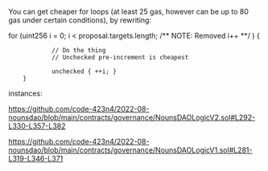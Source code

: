 You can get cheaper for loops (at least 25 gas, however can be up to 80 gas under certain conditions), by rewriting:

 for (uint256 i = 0; i < proposal.targets.length; /** NOTE: Removed i++ **/ ) {

                // Do the thing
                // Unchecked pre-increment is cheapest

                unchecked { ++i; }
        }       

instances: 

https://github.com/code-423n4/2022-08-nounsdao/blob/main/contracts/governance/NounsDAOLogicV2.sol#L292-L330-L357-L382

https://github.com/code-423n4/2022-08-nounsdao/blob/main/contracts/governance/NounsDAOLogicV1.sol#L281-L319-L346-L371


